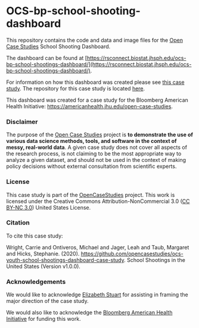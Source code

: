 # OCS-bp-school-shooting-dashboard
 
This repository contains the code and data and image files for the [Open Case Studies](https://www.opencasestudies.org/) School Shooting Dashboard.

The dashboard can be found at [https://rsconnect.biostat.jhsph.edu/ocs-bp-school-shootings-dashboard/](https://rsconnect.biostat.jhsph.edu/ocs-bp-school-shootings-dashboard/).

For information on how this dashboard was created please see [this case study](https://www.opencasestudies.org/ocs-bp-school-shootings-dashboard/). The repository for this case study is located [here](https://github.com/opencasestudies/ocs-bp-school-shootings-dashboard).

This dashboard was created for a case study for the Bloomberg American Health Initiative: https://americanhealth.jhu.edu/open-case-studies.


### Disclaimer 

The purpose of the [Open Case
Studies](https://opencasestudies.github.io) project is **to demonstrate
the use of various data science methods, tools, and software in the
context of messy, real-world data**. A given case study does not cover
all aspects of the research process, is not claiming to be the most
appropriate way to analyze a given dataset, and should not be used in
the context of making policy decisions without external consultation
from scientific experts.

### License 

This case study is part of the [OpenCaseStudies](https://opencasestudies.github.io) project. 
This work is licensed under the Creative Commons Attribution-NonCommercial 3.0 ([CC BY-NC 3.0](https://creativecommons.org/licenses/by-nc/3.0/us/)) United States License.

### Citation 

To cite this case study:

Wright, Carrie and Ontiveros, Michael and Jager, Leah and Taub, Margaret and Hicks, Stephanie. (2020). https://github.com/opencasestudies/ocs-youth-school-shootings-dashboard-case-study.  School Shootings in the United States (Version v1.0.0).

### Acknowledgements

We would like to acknowledge [Elizabeth Stuart](https://www.jhsph.edu/faculty/directory/profile/1792/elizabeth-a-stuart) for assisting in framing the major direction of the case study.

We would also like to acknowledge the [Bloomberg American Health Initiative](https://americanhealth.jhu.edu/) for funding this work. 
